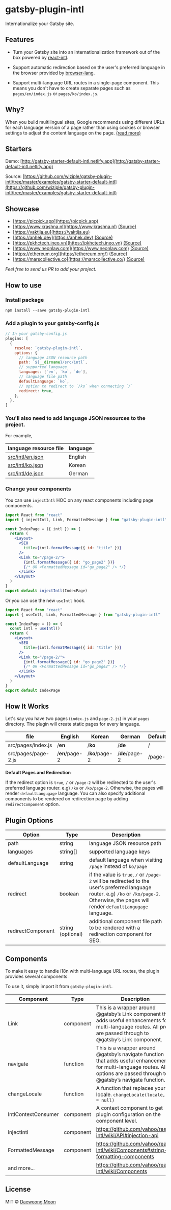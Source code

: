 # gatsby-plugin-intl

Internationalize your Gatsby site.

## Features

- Turn your Gatsby site into an internationalization framework out of the box powered by [react-intl](https://github.com/yahoo/react-intl).

- Support automatic redirection based on the user's preferred language in the browser provided by [browser-lang](https://github.com/wiziple/browser-lang).

- Support multi-language URL routes in a single-page component. This means you don't have to create separate pages such as `pages/en/index.js` or `pages/ko/index.js`.

## Why?

When you build multilingual sites, Google recommends using different URLs for each language version of a page rather than using cookies or browser settings to adjust the content language on the page. [(read more)](https://support.google.com/webmasters/answer/182192?hl=en&ref_topic=2370587)

## Starters

Demo: [http://gatsby-starter-default-intl.netlify.app](http://gatsby-starter-default-intl.netlify.app)

Source: [https://github.com/wiziple/gatsby-plugin-intl/tree/master/examples/gatsby-starter-default-intl](https://github.com/wiziple/gatsby-plugin-intl/tree/master/examples/gatsby-starter-default-intl)


## Showcase

- [https://picpick.app](https://picpick.app)
- [https://www.krashna.nl](https://www.krashna.nl) [(Source)](https://github.com/krashnamusika/krashna-site)
- [https://vaktija.eu](https://vaktija.eu)
- [https://anhek.dev](https://anhek.dev) [(Source)](https://github.com/anhek/anhek-portfolio)
- [https://pkhctech.ineo.vn](https://pkhctech.ineo.vn) [(Source)](https://github.com/hoangbaovu/gatsby-pkhctech)
- [https://www.neonlaw.com](https://www.neonlaw.com) [(Source)](https://github.com/neonlaw/interface)
- [https://ethereum.org](https://ethereum.org/) [(Source)](https://github.com/ethereum/ethereum-org-website)
- [https://marscollective.co](https://marscollective.co/) [(Source)](https://github.com/marscollective/marscollective.co)

*Feel free to send us PR to add your project.*

## How to use

### Install package

`npm install --save gatsby-plugin-intl`

### Add a plugin to your gatsby-config.js

```javascript
// In your gatsby-config.js
plugins: [
  {
    resolve: `gatsby-plugin-intl`,
    options: {
      // language JSON resource path
      path: `${__dirname}/src/intl`,
      // supported language
      languages: [`en`, `ko`, `de`],
      // language file path
      defaultLanguage: `ko`,
      // option to redirect to `/ko` when connecting `/`
      redirect: true,
    },
  },
]
```

### You'll also need to add language JSON resources to the project.

For example,

| language resource file | language |
| --- | --- |
| [src/intl/en.json](https://github.com/wiziple/gatsby-plugin-intl/blob/master/examples/gatsby-starter-default-intl/src/intl/en.json) | English |
| [src/intl/ko.json](https://github.com/wiziple/gatsby-plugin-intl/blob/master/examples/gatsby-starter-default-intl/src/intl/ko.json) | Korean |
| [src/intl/de.json](https://github.com/wiziple/gatsby-plugin-intl/blob/master/examples/gatsby-starter-default-intl/src/intl/de.json) | German |


### Change your components

You can use `injectIntl` HOC on any react components including page components.

```jsx
import React from "react"
import { injectIntl, Link, FormattedMessage } from "gatsby-plugin-intl"

const IndexPage = ({ intl }) => {
  return (
    <Layout>
      <SEO
        title={intl.formatMessage({ id: "title" })}
      />
      <Link to="/page-2/">
        {intl.formatMessage({ id: "go_page2" })}
        {/* OR <FormattedMessage id="go_page2" /> */}
      </Link>
    </Layout>
  )
}
export default injectIntl(IndexPage)
```
Or you can use the new `useIntl` hook.
```jsx
import React from "react"
import { useIntl, Link, FormattedMessage } from "gatsby-plugin-intl"

const IndexPage = () => {
  const intl = useIntl()
  return (
    <Layout>
      <SEO
        title={intl.formatMessage({ id: "title" })}
      />
      <Link to="/page-2/">
        {intl.formatMessage({ id: "go_page2" })}
        {/* OR <FormattedMessage id="go_page2" /> */}
      </Link>
    </Layout>
  )
}
export default IndexPage
```


## How It Works

Let's say you have two pages (`index.js` and `page-2.js`) in your `pages` directory. The plugin will create static pages for every language.

file | English | Korean | German | Default*
-- | -- | -- | -- | --
src/pages/index.js | /**en** | /**ko** | /**de** | /
src/pages/page-2.js | /**en**/page-2 | /**ko**/page-2 | /**de**/page-2 | /page-2

**Default Pages and Redirection**

If the redirect option is `true`, `/` or `/page-2` will be redirected to the user's preferred language router. e.g) `/ko` or `/ko/page-2`. Otherwise, the pages will render `defaultLangugage` language. You can also specify additional components to be rendered on redirection page by adding `redirectComponent` option.


## Plugin Options

Option | Type | Description
-- | -- | --
path | string | language JSON resource path
languages | string[] | supported language keys
defaultLanguage | string | default language when visiting `/page` instead of `ko/page`
redirect | boolean | if the value is `true`, `/` or `/page-2` will be redirected to the user's preferred language router. e.g) `/ko` or `/ko/page-2`. Otherwise, the pages will render `defaultLangugage` language.
redirectComponent | string (optional) | additional component file path to be rendered with a redirection component for SEO.


## Components

To make it easy to handle i18n with multi-language URL routes, the plugin provides several components.

To use it, simply import it from `gatsby-plugin-intl`.

Component | Type | Description
-- | -- | --
Link | component | This is a wrapper around @gatsby’s Link component that adds useful enhancements for multi-language routes. All props are passed through to @gatsby’s Link component.
navigate | function | This is a wrapper around @gatsby’s navigate function that adds useful enhancements for multi-language routes. All options are passed through to @gatsby’s navigate function.
changeLocale | function | A function that replaces your locale. `changeLocale(locale, to = null)`
IntlContextConsumer | component | A context component to get plugin configuration on the component level.
injectIntl | component | https://github.com/yahoo/react-intl/wiki/API#injection-api
FormattedMessage | component | https://github.com/yahoo/react-intl/wiki/Components#string-formatting-components
and more... | | https://github.com/yahoo/react-intl/wiki/Components


## License

MIT &copy; [Daewoong Moon](https://github.com/wiziple)
